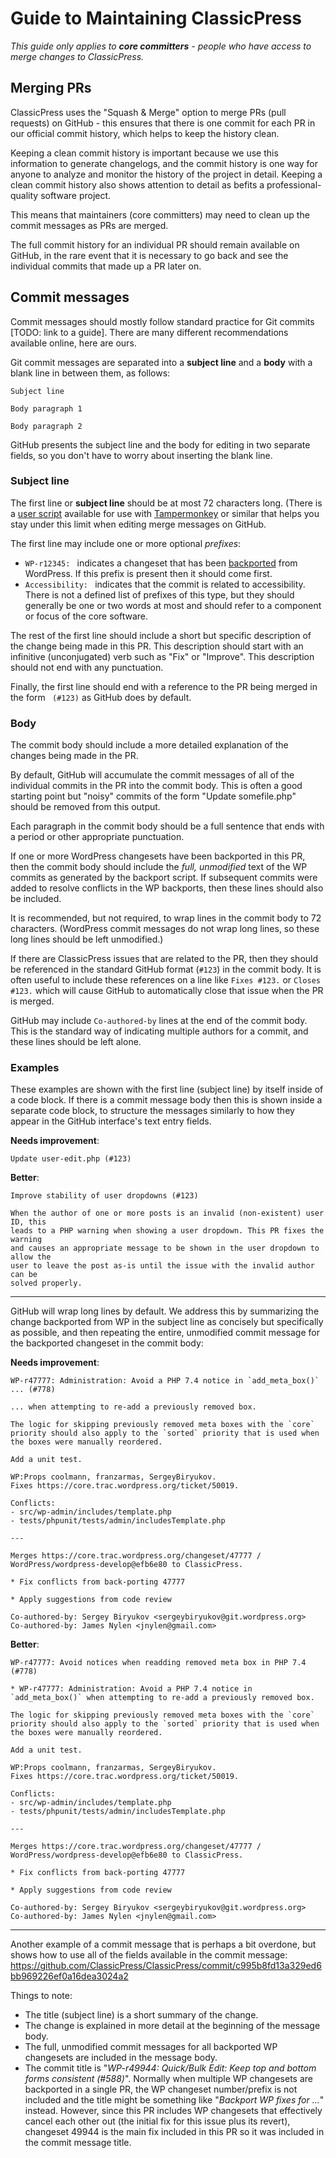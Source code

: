 # Guide to Maintaining ClassicPress

_This guide only applies to **core committers** - people who have access to
merge changes to ClassicPress._

## Merging PRs

ClassicPress uses the "Squash & Merge" option to merge PRs (pull requests) on
GitHub - this ensures that there is one commit for each PR in our official
commit history, which helps to keep the history clean.

Keeping a clean commit history is important because we use this information to
generate changelogs, and the commit history is one way for anyone to analyze
and monitor the history of the project in detail.  Keeping a clean commit
history also shows attention to detail as befits a professional-quality
software project.

This means that maintainers (core committers) may need to clean up the commit
messages as PRs are merged.

The full commit history for an individual PR should remain available on GitHub,
in the rare event that it is necessary to go back and see the individual
commits that made up a PR later on.

## Commit messages

Commit messages should mostly follow standard practice for Git commits [TODO:
link to a guide].  There are many different recommendations available online,
here are ours.

Git commit messages are separated into a **subject line** and a **body** with a
blank line in between them, as follows:

```
Subject line

Body paragraph 1

Body paragraph 2
```

GitHub presents the subject line and the body for editing in two separate
fields, so you don't have to worry about inserting the blank line.

### Subject line

The first line or **subject line** should be at most 72 characters long.
(There is a
[user script](https://gist.github.com/nylen/ab3937ff7fa9725db3be787b4425202f)
available for use with [Tampermonkey](https://www.tampermonkey.net/) or similar
that helps you stay under this limit when editing merge messages on GitHub.

The first line may include one or more optional _prefixes_:

- `WP-r12345: ` indicates a changeset that has been
  [backported](https://github.com/ClassicPress/ClassicPress/blob/develop/.github/CONTRIBUTING.md#backporting-changes-from-wordpress)
  from WordPress. If this prefix is present then it should come first.
- `Accessibility: ` indicates that the commit is related to accessibility.
  There is not a defined list of prefixes of this type, but they should
  generally be one or two words at most and should refer to a component or focus
  of the core software.

The rest of the first line should include a short but specific description of
the change being made in this PR. This description should start with an
infinitive (unconjugated) verb such as "Fix" or "Improve". This description should not end with any punctuation.

Finally, the first line should end with a reference to the PR being merged in
the form ` (#123)` as GitHub does by default.

### Body

The commit body should include a more detailed explanation of the changes being
made in the PR.

By default, GitHub will accumulate the commit messages of all of the individual
commits in the PR into the commit body.  This is often a good starting point
but "noisy" commits of the form "Update somefile.php" should be removed from
this output.

Each paragraph in the commit body should be a full sentence that ends with a
period or other appropriate punctuation.

If one or more WordPress changesets have been backported in this PR, then the
commit body should include the _full, unmodified_ text of the WP commits as
generated by the backport script.  If subsequent commits were added to resolve
conflicts in the WP backports, then these lines should also be included.

It is recommended, but not required, to wrap lines in the commit body to 72
characters. (WordPress commit messages do not wrap long lines, so these long
lines should be left unmodified.)

If there are ClassicPress issues that are related to the PR, then they should
be referenced in the standard GitHub format (`#123`) in the commit body. It is
often useful to include these references on a line like `Fixes #123.` or
`Closes #123.` which will cause GitHub to automatically close that issue when
the PR is merged.

GitHub may include `Co-authored-by` lines at the end of the commit body. This
is the standard way of indicating multiple authors for a commit, and these
lines should be left alone.

### Examples

These examples are shown with the first line (subject line) by itself inside of
a code block. If there is a commit message body then this is shown inside a
separate code block, to structure the messages similarly to how they appear in
the GitHub interface's text entry fields.

**Needs improvement**:
```
Update user-edit.php (#123)
```

**Better**:
```
Improve stability of user dropdowns (#123)
```

```
When the author of one or more posts is an invalid (non-existent) user ID, this
leads to a PHP warning when showing a user dropdown. This PR fixes the warning
and causes an appropriate message to be shown in the user dropdown to allow the
user to leave the post as-is until the issue with the invalid author can be
solved properly.
```

---

GitHub will wrap long lines by default. We address this by summarizing the
change backported from WP in the subject line as concisely but specifically as
possible, and then repeating the entire, unmodified commit message for the backported
changeset in the commit body:

**Needs improvement**:
```
WP-r47777: Administration: Avoid a PHP 7.4 notice in `add_meta_box()` ... (#778)
```

```
... when attempting to re-add a previously removed box.

The logic for skipping previously removed meta boxes with the `core` priority should also apply to the `sorted` priority that is used when the boxes were manually reordered.

Add a unit test.

WP:Props coolmann, franzarmas, SergeyBiryukov.
Fixes https://core.trac.wordpress.org/ticket/50019.

Conflicts:
- src/wp-admin/includes/template.php
- tests/phpunit/tests/admin/includesTemplate.php

---

Merges https://core.trac.wordpress.org/changeset/47777 / WordPress/wordpress-develop@efb6e80 to ClassicPress.

* Fix conflicts from back-porting 47777

* Apply suggestions from code review

Co-authored-by: Sergey Biryukov <sergeybiryukov@git.wordpress.org>
Co-authored-by: James Nylen <jnylen@gmail.com>
```

**Better**:
```
WP-r47777: Avoid notices when readding removed meta box in PHP 7.4 (#778)
```

```
* WP-r47777: Administration: Avoid a PHP 7.4 notice in `add_meta_box()` when attempting to re-add a previously removed box.

The logic for skipping previously removed meta boxes with the `core` priority should also apply to the `sorted` priority that is used when the boxes were manually reordered.

Add a unit test.

WP:Props coolmann, franzarmas, SergeyBiryukov.
Fixes https://core.trac.wordpress.org/ticket/50019.

Conflicts:
- src/wp-admin/includes/template.php
- tests/phpunit/tests/admin/includesTemplate.php

---

Merges https://core.trac.wordpress.org/changeset/47777 / WordPress/wordpress-develop@efb6e80 to ClassicPress.

* Fix conflicts from back-porting 47777

* Apply suggestions from code review

Co-authored-by: Sergey Biryukov <sergeybiryukov@git.wordpress.org>
Co-authored-by: James Nylen <jnylen@gmail.com>
```

---

Another example of a commit message that is perhaps a bit overdone, but shows
how to use all of the fields available in the commit message:
https://github.com/ClassicPress/ClassicPress/commit/c995b8fd13a329ed6bb969226ef0a16dea3024a2

Things to note:

- The title (subject line) is a short summary of the change.
- The change is explained in more detail at the beginning of the message body.
- The full, unmodified commit messages for all backported WP changesets are
  included in the message body.
- The commit title is "_WP-r49944: Quick/Bulk Edit: Keep top and bottom forms
  consistent (#588)_". Normally when multiple WP changesets are backported in a
  single PR, the WP changeset number/prefix is not included and the title might
  be something like "_Backport WP fixes for ..._" instead. However, since this
  PR includes WP changesets that effectively cancel each other out (the initial
  fix for this issue plus its revert), changeset 49944 is the main fix included
  in this PR so it was included in the commit message title.
